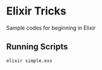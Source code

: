 # Elixir Tricks

Sample codes for beginning in Elixir

## Running Scripts

```
elixir simple.exs
```
